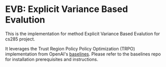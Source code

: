 # EVB: Explicit Variance Based Evalution

This is the implementation for method Explicit Variance Based Evalution for cs285 project.


It leverages the Trust Region Policy Policy Optimization (TRPO) implementation from OpenAI's [baselines](https://github.com/openai/baselines). Please refer to the baselines repo for installation prerequisites and instructions.

